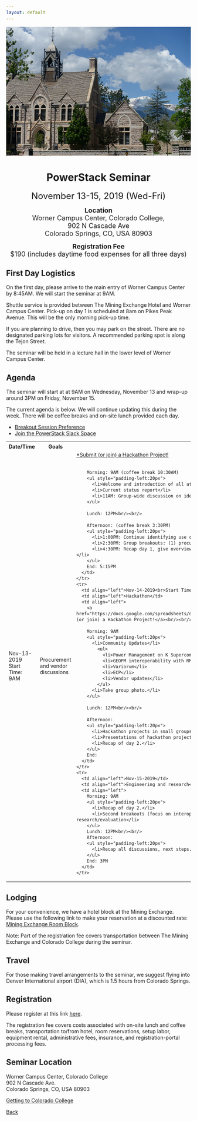 ```yaml
---
layout: default
---
```

<p align="center">
    <img src="images/colorado_college.jpg" height="350px">
</p>

<h1 align="center">PowerStack Seminar</h1>

<p align="center"><font size="+2">November 13-15, 2019 (Wed-Fri)</font></p>
<p align="center"><font size="+1"><b>Location</b><br/>Worner Campus Center, Colorado College,<br/>902 N Cascade Ave<br/>Colorado Springs, CO, USA 80903</font></p>
<p align="center"><font size="+1"><b>Registration Fee</b><br/>$190 (includes daytime food expenses for all three days)</font></p>

## First Day Logistics
On the first day, please arrive to the main entry of Worner Campus Center by 8:45AM. We will start the seminar at 9AM.

Shuttle service is provided between The Mining Exchange Hotel and Worner Campus Center. Pick-up on day 1 is scheduled at 8am on Pikes Peak Avenue. This will be the only morning pick-up time.

If you are planning to drive, then you may park on the street. There are no designated parking lots for visitors. A recommended parking spot is along the Tejon Street.

The seminar will be held in a lecture hall in the lower level of Worner Campus Center.

## Agenda
The seminar will start at at 9AM on Wednesday, November 13 and wrap-up around
3PM on Friday, November 15.

The current agenda is below. We will continue updating this during the week.
There will be coffee breaks and on-site lunch provided each day.

* <a href="https://docs.google.com/forms/d/e/1FAIpQLSd0HJrPFbrMMwEpJdIfx4LpHAEpsCy29fLb9L1zgLkio9riYA/viewform">Breakout Session Preference</a>
* <a href="https://powerstack.slack.com/signup">Join the PowerStack Slack Space</a>

<table>
  <tbody>
    <tr>
      <th>Date/Time</th>
      <th>Goals</th>
      <th>Topics</th>
    </tr>
    <tr>
      <td align="left">Nov-13-2019<br>Start Time: 9AM</td>
      <td align="left">Procurement and vendor discussions</td>
      <td align="left">
        <a href="https://docs.google.com/spreadsheets/d/1WGK1nAUDhYHLszKJnJPB9pi3MhvcNoBKsjx9I51RYAI/edit#gid=0">*Submit (or join) a Hackathon Project!</a><br/><br/>

        Morning: 9AM (coffee break 10:30AM)
        <ul style="padding-left:20px">
          <li>Welcome and introduction of all attendees</li>
          <li>Current status report</li>
          <li>11AM: Group-wide discussion on identifying use cases.</li>
        </ul>

        Lunch: 12PM<br/><br/>

        Afternoon: (coffee break 3:30PM)
        <ul style="padding-left:20px">
          <li>1:00PM: Continue identifying use cases.</li>
          <li>2:30PM: Group breakouts: (1) procurements and (2) engineering.</li>
          <li>4:30PM: Recap day 1, give overview on plan for day 2. Identify hackathon projects and team members.</li>
        </ul>
        End: 5:15PM
      </td>
    </tr>
    <tr>
      <td align="left">Nov-14-2019<br>Start Time: 9AM</td>
      <td align="left">Hackathon</td>
      <td align="left">
        <a href="https://docs.google.com/spreadsheets/d/1WGK1nAUDhYHLszKJnJPB9pi3MhvcNoBKsjx9I51RYAI/edit#gid=0">*Submit (or join) a Hackathon Project!</a><br/><br/>

        Morning: 9AM
        <ul style="padding-left:20px">
          <li>Community Updates</li>
            <ul>
              <li>Power Management on K Supercomputer</li>
              <li>GEOPM interoperability with RM</li>
              <li>Variorum</li>
              <li>ECP</li>
              <li>Vendor updates</li>
            </ul>
          <li>Take group photo.</li>
        </ul>

        Lunch: 12PM<br/><br/>

        Afternoon:
        <ul style="padding-left:20px">
          <li>Hackathon projects in small groups.</li>
          <li>Presentations of hackathon projects.</li>
          <li>Recap of day 2.</li>
        </ul>
        End:
      </td>
    </tr>
    <tr>
      <td align="left">Nov-15-2019</td>
      <td align="left">Engineering and research</td>
      <td align="left">
        Morning: 9AM
        <ul style="padding-left:20px">
          <li>Recap of day 2.</li>
          <li>Second breakouts (focus on interoperability between layers): (1) vendor/integrator and (2) research/evaluation</li>
        </ul>
        Lunch: 12PM<br/><br/>
        Afternoon:
        <ul style="padding-left:20px">
          <li>Recap all discussions, next steps.</li>
        </ul>
        End: 3PM
      </td>
    </tr>
  </tbody>
</table>

## Lodging
For your convenience, we have a hotel block at the Mining Exchange. Please use the following link to make your reservation at a discounted rate: <a href="https://www.wyndhamhotels.com/wyndham-grand/colorado-springs-colorado/the-mining-exchange-a-wyndham-grand-hotel/rooms-rates?brand_id=GR&checkInDate=11/12/2019&checkOutDate=11/15/2019&useWRPoints=false&children=0&groupCode=11136796CO&adults=1&rooms=1&radius=25&latitude=38.8338816&longitude=-104.8213634&sessionId=1568128670">Mining Exchange Room Block</a>.

Note: Part of the registration fee covers transportation between The Mining Exchange and Colorado College during the seminar.

## Travel
For those making travel arrangements to the seminar, we suggest flying into Denver International airport (DIA), which is 1.5 hours from Colorado Springs.

## Registration
Please register at this link <a href="https://coloradocollege.ungerboeck.com/prod/emc00/register.aspx?OrgCode=10&EvtID=37989&AppCode=REG&CC=119091703651">here</a>.

The registration fee covers costs associated with on-site lunch and coffee
breaks, transportation to/from hotel, room reservations, setup labor, equipment
rental, administrative fees, insurance, and registration-portal processing
fees.

## Seminar Location
Worner Campus Center, Colorado College<br/>
902 N Cascade Ave.<br/>
Colorado Springs, CO, USA 80903

<a href="https://www.coloradocollege.edu/basics/campus/directions/">Getting to Colorado College</a>

[Back](./)
